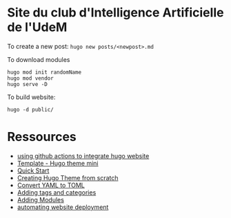 # Site du club d'Intelligence Artificielle de l'UdeM


To create a new post: `hugo new posts/<newpost>.md`

To download modules
```
hugo mod init randomName
hugo mod vendor
hugo serve -D
```

To build website:
```
hugo -d public/
```


# Ressources


- [using github actions to integrate hugo website](https://schnerring.net/blog/create-a-hugo-website-with-github-pages-github-actions-and-cloudflare/)
- [Template - Hugo theme mini](https://github.com/nodejh/hugo-theme-mini/blob/master/exampleSite/content)
- [Quick Start](https://gohugo.io/getting-started/quick-start/)
- [Creating Hugo Theme from scratch](https://retrolog.io/blog/creating-a-hugo-theme-from-scratch/)
- [Convert YAML to TOML](https://www.convertsimple.com/convert-yaml-to-toml/)
- [Adding tags and categories](https://discourse.gohugo.io/t/how-to-add-tag-and-category/3202)
- [Adding Modules](https://stackoverflow.com/questions/68727583/module-files-not-downloading-for-themes)
- [automating website deployment](https://carpentries-incubator.github.io/blogging-with-hugo-and-github-pages/aio/index.html)

